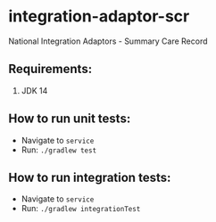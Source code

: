# integration-adaptor-scr
National Integration Adaptors - Summary Care Record

## Requirements:
1. JDK 14

## How to run unit tests:
* Navigate to `service`
* Run: `./gradlew test`

## How to run integration tests:
* Navigate to `service`
* Run: `./gradlew integrationTest`